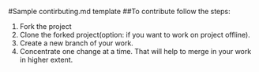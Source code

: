 #Sample contirbuting.md template
##To contribute follow the steps:
1. Fork the project
2. Clone the forked project(option: if you want to work on project offline).
3. Create a new branch of your work.
4. Concentrate one change at a time. That will help to merge in your work in higher extent.
